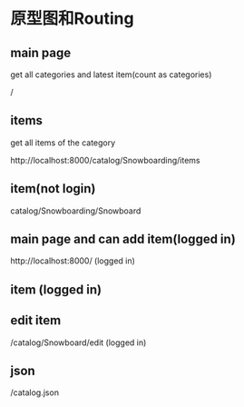 ﻿# 原型图和Routing
## main page
get all categories and latest item(count as categories)
/





## items
get all items of the category
http://localhost:8000/catalog/Snowboarding/items





## item(not login)
catalog/Snowboarding/Snowboard






## main page and can add item(logged in)
http://localhost:8000/ (logged in)



## item (logged in)



## edit item
/catalog/Snowboard/edit (logged in)




                                                                   



## json
/catalog.json



